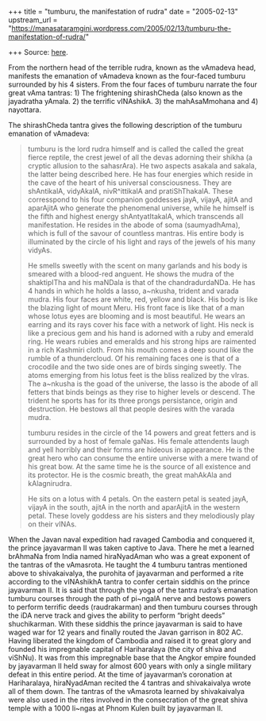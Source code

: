+++
title = "tumburu, the manifestation of rudra"
date = "2005-02-13"
upstream_url = "https://manasataramgini.wordpress.com/2005/02/13/tumburu-the-manifestation-of-rudra/"

+++
Source: [here](https://manasataramgini.wordpress.com/2005/02/13/tumburu-the-manifestation-of-rudra/).

From the northern head of the terrible rudra, known as the vAmadeva
head, manifests the emanation of vAmadeva known as the four-faced
tumburu surrounded by his 4 sisters. From the four faces of tumburu
narrate the four great vAma tantras: 1) The frightening shirashCheda
(also known as the jayadratha yAmala. 2) the terrific vINAshikA. 3) the
mahAsaMmohana and 4) nayottara.

The shirashCheda tantra gives the following description of the tumburu
emanation of vAmadeva:

> tumburu is the lord rudra himself and is called the called the great
fierce reptile, the crest jewel of all the devas adorning their shikha
(a cryptic allusion to the sahasrAra). He two aspects asakala and
sakala, the latter being described here. He has four energies which
reside in the cave of the heart of his universal consciousness. They are
shAntikalA, vidyAkalA, nivR^ittikalA and pratiShThakalA. These
corresspond to his four companion goddesses jayA, vijayA, ajitA and
aparAjitA who generate the phenomenal universe, while he himself is the
fifth and highest energy shAntyatItakalA, which transcends all
manifestation. He resides in the abode of soma (saumyadhAma), which is
full of the savour of countless mantras. His entire body is illuminated
by the circle of his light and rays of the jewels of his many vidyAs. 
>
> He smells sweetly with the scent on many garlands and his body is smeared
with a blood-red anguent. He shows the mudra of the shaktipITha and his
maNDala is that of the chandradurdaNDa. He has 4 hands in which he holds
a lasso, a\~nkusha, trident and varada mudra. His four faces are white,
red, yellow and black. His body is like the blazing light of mount Meru.
His front face is like that of a man whose lotus eyes are blooming and
is most beautiful. He wears an earring and its rays cover his face with
a network of light. His neck is like a precious gem and his hand is
adorned with a ruby and emerald ring. He wears rubies and emeralds and
his strong hips are raimented in a rich Kashmiri cloth. From his mouth
comes a deep sound like the rumble of a thundercloud. Of his remaining
faces one is that of a crocodile and the two side ones are of birds
singing sweetly. The atoms emerging from his lotus feet is the bliss
realized by the vIras. The a\~nkusha is the goad of the universe, the
lasso is the abode of all fetters that binds beings as they rise to
higher levels or descend. The trident he sports has for its three prongs
persistance, origin and destruction. He bestows all that people desires
with the varada mudra.
>
> tumburu resides in the circle of the 14 powers and great fetters and is
surrounded by a host of female gaNas. His female attendents laugh and
yell horribly and their forms are hideous in appearance. He is the great
hero who can consume the entire universe with a mere twand of his great
bow. At the same time he is the source of all existence and its
protector. He is the cosmic breath, the great mahAkAla and kAlagnirudra.
>
> He sits on a lotus with 4 petals. On the eastern petal is seated jayA,
vijayA in the south, ajitA in the north and aparAjitA in the western
petal. These lovely goddess are his sisters and they melodiously play on
their vINAs.

When the Javan naval expedition had ravaged Cambodia and conquered it,
the prince jayavarman II was taken captive to Java. There he met a
learned brAhmaNa from India named hiraNyadAman who was a great exponent
of the tantras of the vAmasrota. He taught the 4 tumburu tantras
mentioned above to shivakaivalya, the purohita of jayavarman and
performed a rite according to the vINAshikhA tantra to confer certain
siddhis on the prince jayavarman II. It is said that through the yoga of
the tantra rudra’s emanation tumburu courses through the path of
pi\~ngalA nerve and bestows powers to perform terrific deeds
(raudrakarman) and then tumburu courses through the iDA nerve track and
gives the ability to perform “bright deeds” shuchikarman. With these
siddhis the prince jayavarman is said to have waged war for 12 years and
finally routed the Javan garrison in 802 AC. Having liberated the
kingdom of Cambodia and raised it to great glory and founded his
impregnable capital of Hariharalaya (the city of shiva and viShNu). It
was from this impregnable base that the Angkor empire founded by
jayavarman II held sway for almost 600 years with only a single military
defeat in this entire period. At the time of jayavarman’s coronation at
Hariharalaya, hiraNyadAman recited the 4 tantras and shivakaivalya wrote
all of them down. The tantras of the vAmasrota learned by shivakaivalya
were also used in the rites involved in the consecration of the great
shiva temple with a 1000 li\~ngas at Phnom Kulen built by jayavarman II.

